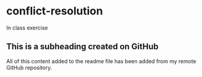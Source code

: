 # conflict-resolution
In class exercise 

## This is a subheading created on GitHub

All of this content added to the readme file has been added from my remote GitHub repository.
